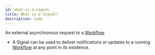 ```yaml
---
id: what-is-a-signal
title: What is a Signal?
description: todo
---
```


An external asynchronous request to a [Workflow](#workflow).

- A Signal can be used to deliver notifications or updates to a running [Workflow](#workflow) at any point in its existence.
